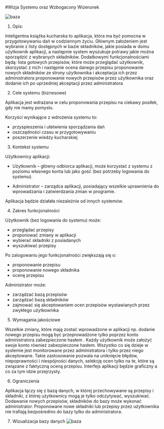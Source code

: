 #Wizja Systemu oraz Wzbogacony Wizerunek

![baza](http://zapodaj.net/images/e84e02031a53a.jpg)

1. Opis:
  
  Inteligentna książka kucharska to aplikacja, która ma być pomocna w przygotowywaniu dań w codziennym życiu. Głównym założeniem jest   wybranie z listy dostępnych w bazie składników, jakie posiada w domu użytkownik aplikacji, a następnie system wyszukuje potrawy       jakie można sporządzić z wybranych składników. 
  Dodatkowymi funkcjonalnościami będą: 
  lista gotowych przepisów, które może przeglądać użytkownik, skorzystać z nich i następnie ocena danego przepisu
  proponowanie nowych składników ze strony użytkownika i akceptacja ich przez administratora
  proponowanie nowych przepisów przez użytkownika oraz dodanie ich po uprzedniej akceptacji przez administratora

2. Cele systemu (biznesowe)
  
  Aplikacja jest wdrażana w celu proponowania przepisu na ciekawy posiłek, gdy nie mamy pomyslu.
  
  Korzyści wynikające z wdrożenia systemu to:
  - przyspieszenia i ułatwienia sporządzania dań
  - oszczędności czasu w przygotowywaniu
  - poszerzenie wiedzy kucharskiej

3. Kontekst systemu

  Użytkownicy aplikacji:
  
  - Użytkownik – główny odbiorca aplikacji, może korzystać z systemu z poziomu własnego konta lub 		jako gość (bez potrzeby logowania do systemu).
  
  - Administrator – zarządca aplikacji, posiadający wszelkie uprawnienia do wprowadzania i 			zatwierdzania zmian w programie.
  
  Aplikacja będzie działała niezależnie od innych systemów.






4. Zakres funkcjonalności

  Użytkownik (bez logowania do systemu) może:
  - przeglądać przepisy
  - proponować zmiany w aplikacji
  - wybierać składniki z posiadanych
  - wyszukiwać przepisy
  
  Po zalogowaniu jego funkcjonalności zwiększają się o:
  - proponowanie przepisu
  - proponowanie nowego składnika
  - ocenę przepisu
  
  Administrator może:
  - zarządzać bazą przepisów
  - zarządzać bazą składników
  - zajmować się akceptowaniem ocen przepisów wystawianych przez zwykłego użytkownika


5. Wymagania jakościowe

  Wszelkie zmiany, które mają zostać wprowadzone w aplikacji np. dodanie nowego przepisu mogą być przeprowadzone tylko poprzez konto    administratora zabezpieczone hasłem . Każdy użytkownik może założyć swoje konto również zabezpieczone hasłem. Wszystko co się dzieje   w systemie jest monitorowane przez administratora i tylko przez niego akceptowane. Takie zastosowanie pozwala na uniknięcie błędów,   niepoprawności i niespójności danych, selekcję ocen tylko na te, które są związane z faktyczną oceną przepisu. Interfejs aplikacji    będzie graficzny a co za tym idzie przejrzysty.

6. Ograniczenia

  Aplikacja łączy się z bazą danych, w której przechowywane są przepisy i składniki, z której użytkownicy mogą je tylko odczytywać,     wyszukiwać. Dodawanie nowych przepisów, składników do bazy może wykonać administrator. Proponowane nowe składniki lub przepisy przez   użytkownika nie trafiają bezpośrednio do bazy tylko do administratora.

7.  Wizualizacja bazy danych
  ![baza](http://zapodaj.net/images/3a97199a83a6f.png)
